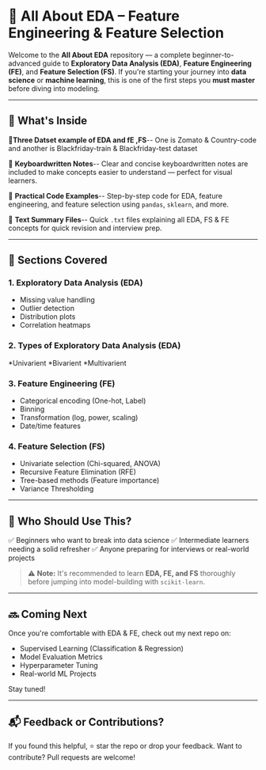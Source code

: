 
# 🧠 All About EDA – Feature Engineering & Feature Selection

Welcome to the **All About EDA** repository — a complete beginner-to-advanced guide to **Exploratory Data Analysis (EDA)**, **Feature Engineering (FE)**, and **Feature Selection (FS)**.
If you're starting your journey into **data science** or **machine learning**, this is one of the first steps you **must master** before diving into modeling.

---

## 📘 What's Inside
🔹**Three  Datset example of EDA and fE ,FS**--
One is Zomato & Country-code and another is Blackfriday-train & Blackfriday-test dataset

🔹 **Keyboardwritten Notes**--
Clear and concise keyboardwritten notes are included to make concepts easier to understand — perfect for visual learners.

🔹 **Practical Code Examples**--
Step-by-step code for EDA, feature engineering, and feature selection using `pandas`, `sklearn`, and more.

🔹 **Text Summary Files**--
Quick `.txt` files explaining all EDA, FS & FE concepts for quick revision and interview prep.

---

## 📂 Sections Covered

### 1. **Exploratory Data Analysis (EDA)**

* Missing value handling
* Outlier detection
* Distribution plots
* Correlation heatmaps
  
### 2. **Types of Exploratory Data Analysis (EDA)**
*Univarient
*Bivarient
*Multivarient

### 3. **Feature Engineering (FE)**

* Categorical encoding (One-hot, Label)
* Binning
* Transformation (log, power, scaling)
* Date/time features

### 4. **Feature Selection (FS)**

* Univariate selection (Chi-squared, ANOVA)
* Recursive Feature Elimination (RFE)
* Tree-based methods (Feature importance)
* Variance Thresholding

---

## 🎯 Who Should Use This?

✅ Beginners who want to break into data science
✅ Intermediate learners needing a solid refresher
✅ Anyone preparing for interviews or real-world projects

> ⚠️ **Note:** It's recommended to learn **EDA, FE, and FS** thoroughly before jumping into model-building with `scikit-learn`.

---

## 🔜 Coming Next

Once you're comfortable with EDA & FE, check out my next repo on:

* Supervised Learning (Classification & Regression)
* Model Evaluation Metrics
* Hyperparameter Tuning
* Real-world ML Projects

Stay tuned!

---

## 📬 Feedback or Contributions?

If you found this helpful, ⭐️ star the repo or drop your feedback.
Want to contribute? Pull requests are welcome!

